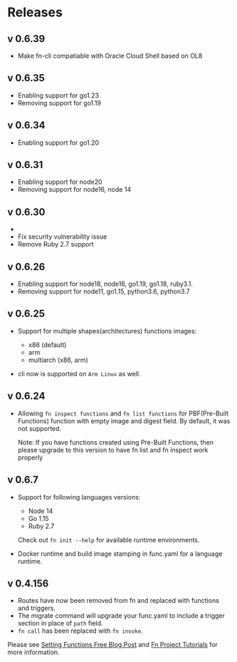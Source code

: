 
# Releases
## v 0.6.39

* Make fn-cli compatiable with Oracle Cloud Shell based on OL8

## v 0.6.35

* Enabling support for go1.23
* Removing support for go1.19

## v 0.6.34

* Enabling support for go1.20

## v 0.6.31

* Enabling support for node20
* Removing support for node16, node 14

## v 0.6.30
* 
* Fix security vulnerability issue
* Remove Ruby 2.7 support

## v 0.6.26

* Enabling support for node18, node16, go1.19, go1.18, ruby3.1.
* Removing support for node11, go1.15, python3.6, python3.7

## v 0.6.25

* Support for multiple shapes(architectures) functions images: 
  * x86 (default)
  * arm
  * multiarch (x86, arm)
  
* cli now is supported on `Arm Linux` as well.


## v 0.6.24

* Allowing `fn inspect functions` and `fn list functions` for PBF(Pre-Built Functions) function with empty image and digest field. By default, it was not supported. 
  
  Note: If you have functions created using Pre-Built Functions, then please upgrade to this version to have fn list and fn inspect  work properly


## v 0.6.7

* Support for following languages versions:
    * Node 14
    * Go 1.15
    * Ruby 2.7
  
    Check out `fn init --help` for available runtime environments.
* Docker runtime and build image stamping in func.yaml for a language runtime. 

## v 0.4.156

* Routes have now been removed from fn and replaced with functions and triggers.
* The migrate command will upgrade your func.yaml to include a trigger section in place of `path` field.
* `fn call` has been replaced with `fn invoke`.

Please see [Setting Functions Free Blog Post](https://medium.com/fnproject/setting-functions-free-15d063be72bf) and [Fn Project Tutorials](http://fnproject.io/tutorials/) for more information.
